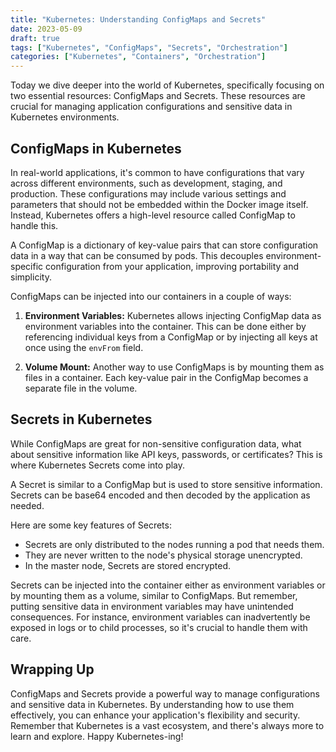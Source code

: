 ```yaml
---
title: "Kubernetes: Understanding ConfigMaps and Secrets"
date: 2023-05-09
draft: true
tags: ["Kubernetes", "ConfigMaps", "Secrets", "Orchestration"]
categories: ["Kubernetes", "Containers", "Orchestration"]
---
```


Today we dive deeper into the world of Kubernetes, specifically focusing on two essential resources: ConfigMaps and Secrets. These resources are crucial for managing application configurations and sensitive data in Kubernetes environments.

## ConfigMaps in Kubernetes

In real-world applications, it's common to have configurations that vary across different environments, such as development, staging, and production. These configurations may include various settings and parameters that should not be embedded within the Docker image itself. Instead, Kubernetes offers a high-level resource called ConfigMap to handle this.

A ConfigMap is a dictionary of key-value pairs that can store configuration data in a way that can be consumed by pods. This decouples environment-specific configuration from your application, improving portability and simplicity.

ConfigMaps can be injected into our containers in a couple of ways:

1. **Environment Variables:** Kubernetes allows injecting ConfigMap data as environment variables into the container. This can be done either by referencing individual keys from a ConfigMap or by injecting all keys at once using the `envFrom` field.

2. **Volume Mount:** Another way to use ConfigMaps is by mounting them as files in a container. Each key-value pair in the ConfigMap becomes a separate file in the volume.

## Secrets in Kubernetes

While ConfigMaps are great for non-sensitive configuration data, what about sensitive information like API keys, passwords, or certificates? This is where Kubernetes Secrets come into play.

A Secret is similar to a ConfigMap but is used to store sensitive information. Secrets can be base64 encoded and then decoded by the application as needed.

Here are some key features of Secrets:

- Secrets are only distributed to the nodes running a pod that needs them.
- They are never written to the node's physical storage unencrypted.
- In the master node, Secrets are stored encrypted.

Secrets can be injected into the container either as environment variables or by mounting them as a volume, similar to ConfigMaps. But remember, putting sensitive data in environment variables may have unintended consequences. For instance, environment variables can inadvertently be exposed in logs or to child processes, so it's crucial to handle them with care.

## Wrapping Up

ConfigMaps and Secrets provide a powerful way to manage configurations and sensitive data in Kubernetes. By understanding how to use them effectively, you can enhance your application's flexibility and security. Remember that Kubernetes is a vast ecosystem, and there's always more to learn and explore. Happy Kubernetes-ing!
